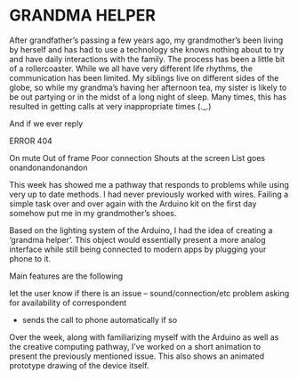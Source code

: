# GRANDMA HELPER


After grandfather’s passing a few years ago, my grandmother’s been living by herself and has had to use a technology she knows nothing about to try and have daily interactions with the family. The process has been a little bit of a rollercoaster. While we all have very different life rhythms, the communication has been limited. My siblings live on different sides of the globe, so while my grandma’s having her afternoon tea, my sister is likely to be out partying or in the midst of a long night of sleep. Many times, this has resulted in getting calls at very inappropriate times (._.) 

And if we ever reply 

ERROR 404

On mute
Out of frame
Poor connection
Shouts at the screen
List goes onandonandonandon


This week has showed me a pathway that responds to problems while using very up to date methods. 
I had never previously worked with wires. 
Failing a simple task over and over again with the Arduino kit on the first day somehow put me in my grandmother’s shoes. 


Based on the lighting system of the Arduino, I had the idea of creating a ‘grandma helper’. This object would essentially present a more analog interface while still being connected to modern apps by plugging your phone to it. 

Main features are the following

let the user know if there is an issue – sound/connection/etc problem
asking for availability of correspondent 
-	sends the call to phone automatically if so 

Over the week, along with familiarizing myself with the Arduino as well as the creative computing pathway, I’ve worked on a short animation to present the previously mentioned issue. This also shows an animated prototype drawing of the device itself.




 
